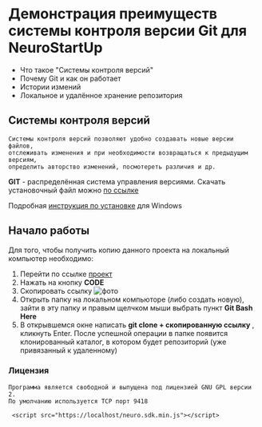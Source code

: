 # Демонстрация преимуществ системы контроля версии Git для NeuroStartUp
- Что такое "Системы контроля версий"
- Почему Git и как он работает
- Истории измений 
- Локальное и удалённое хранение репозитория
## Системы контроля версий
```
Системы контроля версий позволяют удобно создавать новые версии файлов, 
отслеживать изменения и при необходимости возвращаться к предыдущим версиям, 
определить авторство изменений, посмотереть различия и др.
```
**GIT** - распределённая система управления версиями.
Скачать установочный файл можно [по ссылке](https://git-scm.com/download/) 

Подробная [инструкция по установке](https://github.com/netology-code/guides/tree/master/git) для Windows

## Начало работы
Для того, чтобы получить копию данного проекта на локальный компьютер необходимо:
1. Перейти по ссылке [проект](https://github.com/AvdeevaElena-git/HomeWork)
2. Нажать на кнопку **CODE** 
3. Скопировать ссылку ![фото](https://ia.wampi.ru/2020/10/08/BEZYMYNNYI.jpg)
4. Открыть папку на локальном компьюторе (либо создать новую), зайти в эту папку и правым щелчком мыши выбрать пункт **Git Bash Here**
5. В открывшемся окне написать __git clone + скопированную ссылку__ , кликнуть Enter. После успешной операции в папке появится клонированный каталог, в котором будет репозиторий (уже привязанный к удаленному)

### Лицензия
```
Программа является свободной и выпущена под лицензией GNU GPL версии 2. 
По умолчанию используется TCP порт 9418
```
```
 <script src="https://localhost/neuro.sdk.min.js"></script>
```